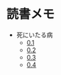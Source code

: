 # 読書メモ

* 死にいたる病
    * [0.1](Sygdommen-til-Doden/0.1.mkd)
    * [0.2](Sygdommen-til-Doden/0.2.mkd)
    * [0.3](Sygdommen-til-Doden/1.A.A.mkd)
    * [0.4](Sygdommen-til-Doden/1.C.B.b.mkd)
